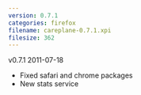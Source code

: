 ```yaml
---
version: 0.7.1
categories: firefox
filename: careplane-0.7.1.xpi
filesize: 362
---
```

v0.7.1 2011-07-18
  * Fixed safari and chrome packages
  * New stats service

